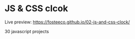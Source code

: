 # JS & CSS clcok

Live preview: https://fosteeco.github.io/02-js-and-css-clock/

30 javascript projects
